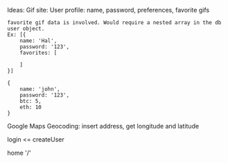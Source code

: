 Ideas: 
Gif site:
    User profile: name, password, preferences, favorite gifs

    favorite gif data is involved. Would require a nested array in the db user object. 
    Ex: [{
        name: 'Hal',
        password: '123',
        favorites: [

        ]
    }]

    {
        name: 'john',
        password: '123',
        btc: 5,
        eth: 10
    }


Google Maps Geocoding:
insert address, get longitude and latitude

login  <=  createUser


home '/'







